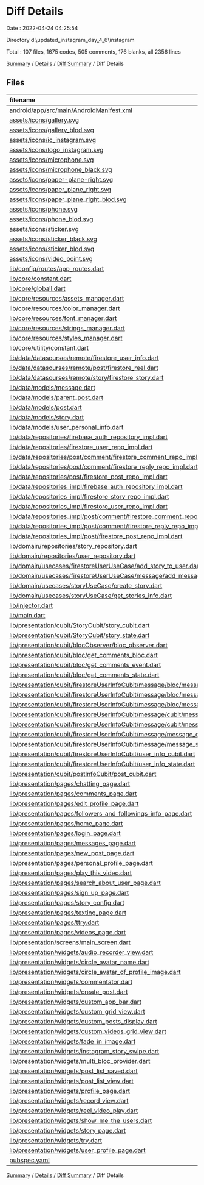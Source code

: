 # Diff Details

Date : 2022-04-24 04:25:54

Directory d:\updated_instagram_day_4_6\instagram

Total : 107 files,  1675 codes, 505 comments, 176 blanks, all 2356 lines

[Summary](results.md) / [Details](details.md) / [Diff Summary](diff.md) / Diff Details

## Files
| filename | language | code | comment | blank | total |
| :--- | :--- | ---: | ---: | ---: | ---: |
| [android/app/src/main/AndroidManifest.xml](/android/app/src/main/AndroidManifest.xml) | XML | 2 | 0 | 0 | 2 |
| [assets/icons/gallery.svg](/assets/icons/gallery.svg) | XML | 1 | 0 | 0 | 1 |
| [assets/icons/gallery_blod.svg](/assets/icons/gallery_blod.svg) | XML | 1 | 0 | 0 | 1 |
| [assets/icons/ic_instagram.svg](/assets/icons/ic_instagram.svg) | XML | -4 | 0 | -1 | -5 |
| [assets/icons/logo_instagram.svg](/assets/icons/logo_instagram.svg) | XML | 4 | 0 | 1 | 5 |
| [assets/icons/microphone.svg](/assets/icons/microphone.svg) | XML | 1 | 0 | 0 | 1 |
| [assets/icons/microphone_black.svg](/assets/icons/microphone_black.svg) | XML | 1 | 0 | 0 | 1 |
| [assets/icons/paper-plane-right.svg](/assets/icons/paper-plane-right.svg) | XML | 1 | 0 | 0 | 1 |
| [assets/icons/paper_plane_right.svg](/assets/icons/paper_plane_right.svg) | XML | 1 | 0 | 0 | 1 |
| [assets/icons/paper_plane_right_blod.svg](/assets/icons/paper_plane_right_blod.svg) | XML | 1 | 0 | 0 | 1 |
| [assets/icons/phone.svg](/assets/icons/phone.svg) | XML | 1 | 0 | 0 | 1 |
| [assets/icons/phone_blod.svg](/assets/icons/phone_blod.svg) | XML | 1 | 0 | 0 | 1 |
| [assets/icons/sticker.svg](/assets/icons/sticker.svg) | XML | 1 | 0 | 0 | 1 |
| [assets/icons/sticker_black.svg](/assets/icons/sticker_black.svg) | XML | 1 | 0 | 0 | 1 |
| [assets/icons/sticker_blod.svg](/assets/icons/sticker_blod.svg) | XML | 1 | 0 | 0 | 1 |
| [assets/icons/video_point.svg](/assets/icons/video_point.svg) | XML | 1 | 0 | 0 | 1 |
| [lib/config/routes/app_routes.dart](/lib/config/routes/app_routes.dart) | Dart | 1 | 1 | 0 | 2 |
| [lib/core/constant.dart](/lib/core/constant.dart) | Dart | -1 | 0 | 0 | -1 |
| [lib/core/globall.dart](/lib/core/functions/date_of_now.dart) | Dart | 51 | 38 | 10 | 99 |
| [lib/core/resources/assets_manager.dart](/lib/core/resources/assets_manager.dart) | Dart | 20 | 0 | 5 | 25 |
| [lib/core/resources/color_manager.dart](/lib/core/resources/color_manager.dart) | Dart | 14 | 0 | 2 | 16 |
| [lib/core/resources/font_manager.dart](/lib/core/resources/font_manager.dart) | Dart | 20 | 0 | 4 | 24 |
| [lib/core/resources/strings_manager.dart](/lib/core/resources/strings_manager.dart) | Dart | 52 | 0 | 8 | 60 |
| [lib/core/resources/styles_manager.dart](/lib/core/resources/styles_manager.dart) | Dart | 50 | 0 | 9 | 59 |
| [lib/core/utility/constant.dart](/lib/core/utility/constant.dart) | Dart | 1 | 0 | 0 | 1 |
| [lib/data/datasourses/remote/firestore_user_info.dart](/lib/data/datasourses/remote/user/firestore_user_info.dart) | Dart | 11 | 1 | -2 | 10 |
| [lib/data/datasourses/remote/post/firestore_reel.dart](/lib/data/datasourses/remote/post/firestore_reel.dart) | Dart | 0 | -19 | -1 | -20 |
| [lib/data/datasourses/remote/story/firestore_story.dart](/lib/data/datasourses/remote/story/firestore_story.dart) | Dart | 42 | 0 | 6 | 48 |
| [lib/data/models/message.dart](/lib/data/models/message.dart) | Dart | 19 | 0 | 1 | 20 |
| [lib/data/models/parent_post.dart](/lib/data/models/parent_post.dart) | Dart | 19 | 0 | 3 | 22 |
| [lib/data/models/post.dart](/lib/data/models/post.dart) | Dart | 1 | 0 | -1 | 0 |
| [lib/data/models/story.dart](/lib/data/models/story.dart) | Dart | 50 | 0 | 4 | 54 |
| [lib/data/models/user_personal_info.dart](/lib/data/models/user_personal_info.dart) | Dart | 7 | 0 | 0 | 7 |
| [lib/data/repositories/firebase_auth_repository_impl.dart](/lib/data/repositories/firebase_auth_repository_impl.dart) | Dart | -36 | 0 | -4 | -40 |
| [lib/data/repositories/firestore_user_repo_impl.dart](/lib/data/repositories/firestore_user_repo_impl.dart) | Dart | -141 | -5 | -16 | -162 |
| [lib/data/repositories/post/comment/firestore_comment_repo_impl.dart](/lib/data/repositories/post/comment/firestore_comment_repo_impl.dart) | Dart | -51 | 0 | -8 | -59 |
| [lib/data/repositories/post/comment/firestore_reply_repo_impl.dart](/lib/data/repositories/post/comment/firestore_reply_repo_impl.dart) | Dart | -53 | 0 | -7 | -60 |
| [lib/data/repositories/post/firestore_post_repo_impl.dart](/lib/data/repositories/post/firestore_post_repo_impl.dart) | Dart | -65 | 0 | -7 | -72 |
| [lib/data/repositories_impl/firebase_auth_repository_impl.dart](/lib/data/repositories_impl/firebase_auth_repository_impl.dart) | Dart | 36 | 0 | 4 | 40 |
| [lib/data/repositories_impl/firestore_story_repo_impl.dart](/lib/data/repositories_impl/firestore_story_repo_impl.dart) | Dart | 35 | 0 | 3 | 38 |
| [lib/data/repositories_impl/firestore_user_repo_impl.dart](/lib/data/repositories_impl/firestore_user_repo_impl.dart) | Dart | 157 | 5 | 17 | 179 |
| [lib/data/repositories_impl/post/comment/firestore_comment_repo_impl.dart](/lib/data/repositories_impl/post/comment/firestore_comment_repo_impl.dart) | Dart | 51 | 0 | 8 | 59 |
| [lib/data/repositories_impl/post/comment/firestore_reply_repo_impl.dart](/lib/data/repositories_impl/post/comment/firestore_reply_repo_impl.dart) | Dart | 53 | 0 | 7 | 60 |
| [lib/data/repositories_impl/post/firestore_post_repo_impl.dart](/lib/data/repositories_impl/post/firestore_post_repo_impl.dart) | Dart | 65 | 0 | 7 | 72 |
| [lib/domain/repositories/story_repository.dart](/lib/domain/repositories/story_repository.dart) | Dart | 9 | 0 | 2 | 11 |
| [lib/domain/repositories/user_repository.dart](/lib/domain/repositories/user_repository.dart) | Dart | 4 | 0 | 0 | 4 |
| [lib/domain/usecases/firestoreUserUseCase/add_story_to_user.dart](/lib/domain/use_cases/user/add_story_to_user.dart) | Dart | 14 | 0 | 4 | 18 |
| [lib/domain/usecases/firestoreUserUseCase/message/add_message.dart](/lib/domain/use_cases/user/message/add_message.dart) | Dart | 7 | 0 | 0 | 7 |
| [lib/domain/usecases/storyUseCase/create_story.dart](/lib/domain/use_cases/story/create_story.dart) | Dart | 13 | 0 | 4 | 17 |
| [lib/domain/usecases/storyUseCase/get_stories_info.dart](/lib/domain/use_cases/story/get_stories_info.dart) | Dart | 16 | 0 | 4 | 20 |
| [lib/injector.dart](/lib/core/utility/injector.dart) | Dart | 22 | 7 | 2 | 31 |
| [lib/main.dart](/lib/main.dart) | Dart | -7 | -12 | 0 | -19 |
| [lib/presentation/cubit/StoryCubit/story_cubit.dart](/lib/presentation/cubit/StoryCubit/story_cubit.dart) | Dart | 37 | 0 | 7 | 44 |
| [lib/presentation/cubit/StoryCubit/story_state.dart](/lib/presentation/cubit/StoryCubit/story_state.dart) | Dart | 26 | 0 | 9 | 35 |
| [lib/presentation/cubit/blocObserver/bloc_observer.dart](/lib/presentation/cubit/blocObserver/bloc_observer.dart) | Dart | -3 | -30 | -5 | -38 |
| [lib/presentation/cubit/bloc/get_comments_bloc.dart](/lib/presentation/cubit/postInfoCubit/commentsInfo/bloc/get_comments_bloc.dart) | Dart | 0 | 30 | 1 | 31 |
| [lib/presentation/cubit/bloc/get_comments_event.dart](/lib/presentation/cubit/postInfoCubit/commentsInfo/bloc/get_comments_event.dart) | Dart | 0 | 23 | 1 | 24 |
| [lib/presentation/cubit/bloc/get_comments_state.dart](/lib/presentation/cubit/postInfoCubit/commentsInfo/bloc/get_comments_state.dart) | Dart | 0 | 20 | 1 | 21 |
| [lib/presentation/cubit/firestoreUserInfoCubit/message/bloc/message_bloc.dart](/lib/presentation/cubit/firestoreUserInfoCubit/message/bloc/message_bloc.dart) | Dart | 35 | 0 | 7 | 42 |
| [lib/presentation/cubit/firestoreUserInfoCubit/message/bloc/message_event.dart](/lib/presentation/cubit/firestoreUserInfoCubit/message/bloc/message_event.dart) | Dart | 18 | 0 | 7 | 25 |
| [lib/presentation/cubit/firestoreUserInfoCubit/message/bloc/message_state.dart](/lib/presentation/cubit/firestoreUserInfoCubit/message/bloc/message_state.dart) | Dart | 14 | 0 | 7 | 21 |
| [lib/presentation/cubit/firestoreUserInfoCubit/message/cubit/message_cubit.dart](/lib/presentation/cubit/firestoreUserInfoCubit/message/cubit/message_cubit.dart) | Dart | 29 | 0 | 5 | 34 |
| [lib/presentation/cubit/firestoreUserInfoCubit/message/cubit/message_state.dart](/lib/presentation/cubit/firestoreUserInfoCubit/message/cubit/message_state.dart) | Dart | 21 | 2 | 8 | 31 |
| [lib/presentation/cubit/firestoreUserInfoCubit/message/message_cubit.dart](/lib/presentation/cubit/firestoreUserInfoCubit/message/message_cubit.dart) | Dart | -28 | -10 | -7 | -45 |
| [lib/presentation/cubit/firestoreUserInfoCubit/message/message_state.dart](/lib/presentation/cubit/firestoreUserInfoCubit/message/message_state.dart) | Dart | -21 | -2 | -8 | -31 |
| [lib/presentation/cubit/firestoreUserInfoCubit/user_info_cubit.dart](/lib/presentation/cubit/firestoreUserInfoCubit/user_info_cubit.dart) | Dart | 15 | -1 | 1 | 15 |
| [lib/presentation/cubit/firestoreUserInfoCubit/user_info_state.dart](/lib/presentation/cubit/firestoreUserInfoCubit/user_info_state.dart) | Dart | 4 | -6 | 2 | 0 |
| [lib/presentation/cubit/postInfoCubit/post_cubit.dart](/lib/presentation/cubit/postInfoCubit/post_cubit.dart) | Dart | 0 | 0 | -1 | -1 |
| [lib/presentation/pages/chatting_page.dart](/lib/presentation/pages/messages/chatting_page.dart) | Dart | 539 | 8 | 29 | 576 |
| [lib/presentation/pages/comments_page.dart](/lib/presentation/pages/comments/comments_page.dart) | Dart | 3 | -3 | -3 | -3 |
| [lib/presentation/pages/edit_profile_page.dart](/lib/presentation/pages/profile/edit_profile_page.dart) | Dart | 5 | 0 | 0 | 5 |
| [lib/presentation/pages/followers_and_followings_info_page.dart](/lib/presentation/pages/profile/followers_info_page.dart) | Dart | 1 | 0 | 0 | 1 |
| [lib/presentation/pages/home_page.dart](/lib/presentation/pages/time_line/my_own_time_line/home_page.dart) | Dart | 55 | 2 | -1 | 56 |
| [lib/presentation/pages/login_page.dart](/lib/presentation/pages/register/login_page.dart) | Dart | 7 | 0 | 1 | 8 |
| [lib/presentation/pages/messages_page.dart](/lib/presentation/pages/messages/messages_page.dart) | Dart | 1 | 0 | 0 | 1 |
| [lib/presentation/pages/new_post_page.dart](/lib/presentation/pages/profile/create_post_page.dart) | Dart | 9 | 0 | -1 | 8 |
| [lib/presentation/pages/personal_profile_page.dart](/lib/presentation/pages/profile/personal_profile_page.dart) | Dart | 23 | 0 | 2 | 25 |
| [lib/presentation/pages/play_this_video.dart](/lib/presentation/pages/video/play_this_video.dart) | Dart | 20 | 2 | -1 | 21 |
| [lib/presentation/pages/search_about_user_page.dart](/lib/presentation/pages/time_line/all_user_time_line/all_users_time_line.dart) | Dart | -1 | 0 | -1 | -2 |
| [lib/presentation/pages/sign_up_page.dart](/lib/presentation/pages/register/sign_up_page.dart) | Dart | 3 | 0 | -2 | 1 |
| [lib/presentation/pages/story_config.dart](/lib/presentation/pages/story/create_story.dart) | Dart | 134 | 2 | 12 | 148 |
| [lib/presentation/pages/texting_page.dart](/lib/presentation/pages/texting_page.dart) | Dart | -357 | -13 | -23 | -393 |
| [lib/presentation/pages/ttry.dart](/lib/presentation/pages/ttry.dart) | Dart | -133 | -11 | -22 | -166 |
| [lib/presentation/pages/videos_page.dart](/lib/presentation/pages/video/videos_page.dart) | Dart | 82 | -14 | 7 | 75 |
| [lib/presentation/screens/main_screen.dart](/lib/presentation/screens/main_screen.dart) | Dart | 13 | 0 | -1 | 12 |
| [lib/presentation/widgets/audio_recorder_view.dart](/lib/presentation/widgets/audio_recorder_view.dart) | Dart | 104 | 0 | 23 | 127 |
| [lib/presentation/widgets/circle_avatar_name.dart](/lib/presentation/widgets/global/circle_avatar_image/circle_avatar_name.dart) | Dart | 3 | 0 | 0 | 3 |
| [lib/presentation/widgets/circle_avatar_of_profile_image.dart](/lib/presentation/widgets/global/circle_avatar_image/circle_avatar_of_profile_image.dart) | Dart | -3 | 0 | 0 | -3 |
| [lib/presentation/widgets/commentator.dart](/lib/presentation/widgets/belong_to/comments_w/commentator.dart) | Dart | -1 | 0 | 0 | -1 |
| [lib/presentation/widgets/create_post.dart](/lib/presentation/widgets/create_post.dart) | Dart | 0 | 44 | 1 | 45 |
| [lib/presentation/widgets/custom_app_bar.dart](/lib/presentation/widgets/global/custom_widgets/custom_app_bar.dart) | Dart | 1 | 0 | 0 | 1 |
| [lib/presentation/widgets/custom_grid_view.dart](/lib/presentation/widgets/global/custom_widgets/custom_grid_view_display.dart) | Dart | -2 | -6 | 0 | -8 |
| [lib/presentation/widgets/custom_posts_display.dart](/lib/presentation/widgets/custom_posts_display.dart) | Dart | 1 | 1 | 0 | 2 |
| [lib/presentation/widgets/custom_videos_grid_view.dart](/lib/presentation/widgets/belong_to/profile_w/custom_videos_grid_view.dart) | Dart | 0 | 2 | 0 | 2 |
| [lib/presentation/widgets/fade_in_image.dart](/lib/presentation/widgets/global/custom_widgets/custom_image_display.dart) | Dart | 43 | 0 | 4 | 47 |
| [lib/presentation/widgets/instagram_story_swipe.dart](/lib/presentation/widgets/belong_to/story_w/story_swipe.dart) | Dart | 86 | 0 | 15 | 101 |
| [lib/presentation/widgets/multi_bloc_provider.dart](/lib/presentation/widgets/multi_bloc_provider.dart) | Dart | 8 | 0 | 0 | 8 |
| [lib/presentation/widgets/post_list_saved.dart](/lib/presentation/widgets/post_list_saved.dart) | Dart | 216 | 8 | 12 | 236 |
| [lib/presentation/widgets/post_list_view.dart](/lib/presentation/widgets/belong_to/time_line_w/post_list_view.dart) | Dart | -15 | 0 | 1 | -14 |
| [lib/presentation/widgets/profile_page.dart](/lib/presentation/widgets/belong_to/profile_w/profile_page.dart) | Dart | 2 | 6 | 0 | 8 |
| [lib/presentation/widgets/record_view.dart](/lib/presentation/widgets/belong_to/messages_w/record_view.dart) | Dart | 99 | 0 | 11 | 110 |
| [lib/presentation/widgets/reel_video_play.dart](/lib/presentation/widgets/belong_to/videos_w/reel_video_play.dart) | Dart | 13 | 0 | 3 | 16 |
| [lib/presentation/widgets/show_me_the_users.dart](/lib/presentation/widgets/belong_to/profile_w/show_me_the_users.dart) | Dart | -3 | 0 | 0 | -3 |
| [lib/presentation/widgets/story_page.dart](/lib/presentation/widgets/story_page.dart) | Dart | 66 | 0 | 10 | 76 |
| [lib/presentation/widgets/try.dart](/lib/presentation/widgets/story_page.dart) | Dart | 0 | 435 | -1 | 434 |
| [lib/presentation/widgets/user_profile_page.dart](/lib/presentation/pages/profile/user_profile_page.dart) | Dart | -3 | 0 | -1 | -4 |
| [pubspec.yaml](/pubspec.yaml) | YAML | 8 | 0 | -1 | 7 |

[Summary](results.md) / [Details](details.md) / [Diff Summary](diff.md) / Diff Details